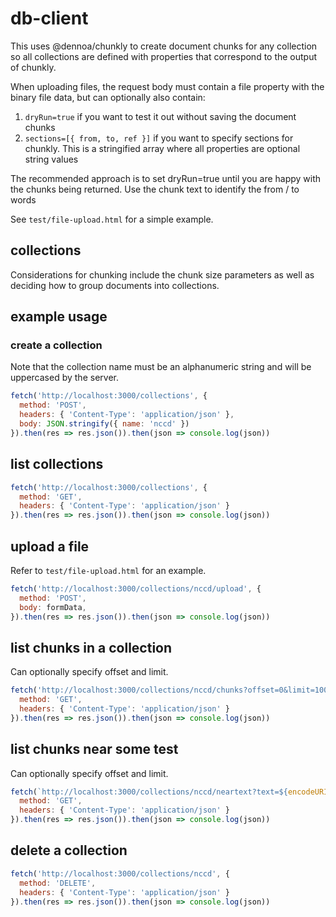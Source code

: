 # db-client

This uses @dennoa/chunkly to create document chunks for any collection so all collections are defined with properties that correspond to the output of chunkly.

When uploading files, the request body must contain a file property with the binary file data, but can optionally also contain:
1. `dryRun=true` if you want to test it out without saving the document chunks
1. `sections=[{ from, to, ref }]` if you want to specify sections for chunkly. This is a stringified array where all properties are optional string values

The recommended approach is to set dryRun=true until you are happy with the chunks being returned. Use the chunk text to identify the from / to words

See `test/file-upload.html` for a simple example.

## collections

Considerations for chunking include the chunk size parameters as well as deciding how to group documents into collections.

## example usage

### create a collection

Note that the collection name must be an alphanumeric string and will be uppercased by the server.

```js
fetch('http://localhost:3000/collections', {
  method: 'POST',
  headers: { 'Content-Type': 'application/json' },
  body: JSON.stringify({ name: 'nccd' })
}).then(res => res.json()).then(json => console.log(json))
```

## list collections

```js
fetch('http://localhost:3000/collections', {
  method: 'GET',
  headers: { 'Content-Type': 'application/json' }
}).then(res => res.json()).then(json => console.log(json))
```

## upload a file

Refer to `test/file-upload.html` for an example.

```js
fetch('http://localhost:3000/collections/nccd/upload', {
  method: 'POST',
  body: formData,
}).then(res => res.json()).then(json => console.log(json))
```

## list chunks in a collection

Can optionally specify offset and limit.

```js
fetch('http://localhost:3000/collections/nccd/chunks?offset=0&limit=100', {
  method: 'GET',
  headers: { 'Content-Type': 'application/json' }
}).then(res => res.json()).then(json => console.log(json))
```

## list chunks near some test

Can optionally specify offset and limit.

```js
fetch(`http://localhost:3000/collections/nccd/neartext?text=${encodeURIComponent('how is NCCD data used')}`, {
  method: 'GET',
  headers: { 'Content-Type': 'application/json' }
}).then(res => res.json()).then(json => console.log(json))
```

## delete a collection

```js
fetch('http://localhost:3000/collections/nccd', {
  method: 'DELETE',
  headers: { 'Content-Type': 'application/json' }
}).then(res => res.json()).then(json => console.log(json))
```
